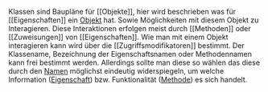 Klassen sind Baupläne für [[Objekte]], hier wird beschrieben was für [[Eigenschaften]] ein [Objekt](Objekte.md) hat. Sowie Möglichkeiten mit diesem Objekt zu Interagieren. Diese Interaktionen erfolgen meist durch [[Methoden]] oder [[Zuweisungen]] von [[Eigenschaften]]. Wie man mit einem Objekt interagieren kann wird über die [[Zugriffsmodifikatoren]] bestimmt. Der Klassename, Bezeichnung der Eigenschaftsnamen oder Methodennamen kann frei bestimmt werden. Allerdings sollte man diese so wählen das diese durch den [Namen](Namenswahl.md) möglichst eindeutig widerspiegeln, um welche Information ([Eigenschaft](Eigenschaften.md)) bzw. Funktionalität ([Methode](Methoden.md)) es sich handelt. 
